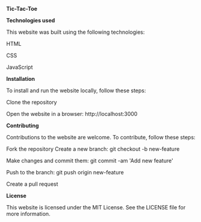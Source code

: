 **Tic-Tac-Toe**

**Technologies used**

This website was built using the following technologies:

HTML

CSS

JavaScript

**Installation**

To install and run the website locally, follow these steps:

Clone the repository

Open the website in a browser: http://localhost:3000

**Contributing**

Contributions to the website are welcome. To contribute, follow these steps:

Fork the repository Create a new branch: git checkout -b new-feature

Make changes and commit them: git commit -am 'Add new feature'

Push to the branch: git push origin new-feature

Create a pull request

**License**

This website is licensed under the MIT License. See the LICENSE file for more information.
